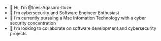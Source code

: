 - 👋 Hi, I’m @Ines-Agasaro-Ituze
- 👀 I’m cybersecurity and Software Engineer Enthusiast
- 🌱 I’m currently pursuing a Msc Infomation Technology with a cyber security concentration
- 💞️ I’m looking to collaborate on software development and cybersecurity projects


<!---
Ines-Agasaro-Ituze/Ines-Agasaro-Ituze is a ✨ special ✨ repository because its `README.md` (this file) appears on your GitHub profile.
You can click the Preview link to take a look at your changes.
--->
